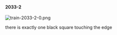 #### 2033-2
![train-2033-2-0.png](https://github.com/lil-lab/nlvr/raw/master/nlvr/train/images/17/train-2033-2-0.png "train-2033-2-0.png")

there is exactly one black square touching the edge